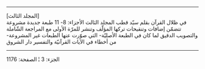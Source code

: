 ------------------------------------------------------------------------

\[المجلد الثالث\]  
في ظلال القرآن بقلم سيّد قطب المجلد الثالث الأجزاء: 8- 11 طبعة جديدة
مشروعة تتضمّن إضافات وتنقيحات تركها المؤلّف وتنشر للمرّة الأولى مع المراجعة
الشّاملة والتصويب الدقيق لما كان في الطبعة الأصليّة- التي صوّرت عنها
الطبعات غير المشروعة- من أخطاء في الآيات القرآنيّة والتفسير دار الشروق

------------------------------------------------------------------------

الجزء: 3 ¦ الصفحة: 1176
